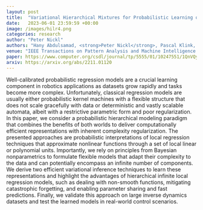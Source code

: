```yaml
---
layout: post
title:  "Variational Hierarchical Mixtures for Probabilistic Learning of Inverse Dynamics"
date:   2023-06-01 23:59:59 +00:00
image: /images/hilr4.png
categories: research
author: "Peter Nickl"
authors: "Hany Abdulsamad, <strong>Peter Nickl</strong>, Pascal Klink, and Jan Peters"
venue: "IEEE Transactions on Pattern Analysis and Machine Intelligence (TPAMI)"
paper: https://www.computer.org/csdl/journal/tp/5555/01/10247551/1QnVQyLVXYA
arxiv: https://arxiv.org/abs/2211.01120
---
```


Well-calibrated probabilistic regression models are a crucial learning component in robotics applications as datasets grow rapidly and tasks become more complex. Unfortunately, classical regression models are usually either probabilistic kernel machines with a flexible structure that does not scale gracefully with data or deterministic and vastly scalable automata, albeit with a restrictive parametric form and poor regularization. In this paper, we consider a probabilistic hierarchical modeling paradigm that combines the benefits of both worlds to deliver computationally efficient representations with inherent complexity regularization. The presented approaches are probabilistic interpretations of local regression techniques that approximate nonlinear functions through a set of local linear or polynomial units. Importantly, we rely on principles from Bayesian nonparametrics to formulate flexible models that adapt their complexity to the data and can potentially encompass an infinite number of components. We derive two efficient variational inference techniques to learn these representations and highlight the advantages of hierarchical infinite local regression models, such as dealing with non-smooth functions, mitigating catastrophic forgetting, and enabling parameter sharing and fast predictions. Finally, we validate this approach on large inverse dynamics datasets and test the learned models in real-world control scenarios.
